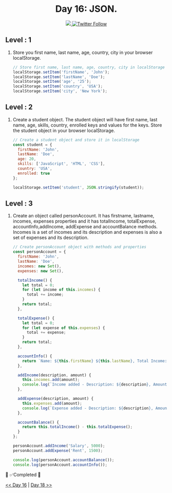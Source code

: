 <div align="center">
  <h1> Day 16: JSON.</h1>
  <a class="header-badge" target="_blank" href="https://www.linkedin.com/in/manthan-ankolekar-597b07a8/">
  <img src="https://img.shields.io/badge/style--5eba00.svg?label=LinkedIn&logo=linkedin&style=social">
  </a>
  <a class="header-badge" target="_blank" href="https://twitter.com/manthan_ank">
  <img alt="Twitter Follow" src="https://img.shields.io/twitter/follow/manthan_ank?style=social">
  </a>
</div>

## Level : 1

1. Store you first name, last name, age, country, city in your browser localStorage.

    ```jsx
    // Store first name, last name, age, country, city in localStorage
    localStorage.setItem('firstName', 'John');
    localStorage.setItem('lastName', 'Doe');
    localStorage.setItem('age', '25');
    localStorage.setItem('country', 'USA');
    localStorage.setItem('city', 'New York');
    ```

## Level : 2

1. Create a student object. The student object will have first name, last name, age, skills, country, enrolled keys and values for the keys. Store the student object in your browser localStorage.

    ```jsx
    // Create a student object and store it in localStorage
    const student = {
      firstName: 'John',
      lastName: 'Doe',
      age: 20,
      skills: ['JavaScript', 'HTML', 'CSS'],
      country: 'USA',
      enrolled: true
    };

    localStorage.setItem('student', JSON.stringify(student));
    ```

## Level : 3

1. Create an object called personAccount. It has firstname, lastname, incomes, expenses properties and it has totalIncome, totalExpense, accountInfo,addIncome, addExpense and accountBalance methods. Incomes is a set of incomes and its description and expenses is also a set of expenses and its description.

    ```jsx
    // Create personAccount object with methods and properties
    const personAccount = {
      firstName: 'John',
      lastName: 'Doe',
      incomes: new Set(),
      expenses: new Set(),

      totalIncome() {
        let total = 0;
        for (let income of this.incomes) {
          total += income;
        }
        return total;
      },

      totalExpense() {
        let total = 0;
        for (let expense of this.expenses) {
          total += expense;
        }
        return total;
      },

      accountInfo() {
        return `Name: ${this.firstName} ${this.lastName}, Total Income: ${this.totalIncome()}, Total Expense: ${this.totalExpense()}`;
      },

      addIncome(description, amount) {
        this.incomes.add(amount);
        console.log(`Income added - Description: ${description}, Amount: ${amount}`);
      },

      addExpense(description, amount) {
        this.expenses.add(amount);
        console.log(`Expense added - Description: ${description}, Amount: ${amount}`);
      },

      accountBalance() {
        return this.totalIncome() - this.totalExpense();
      }
    };

    personAccount.addIncome('Salary', 5000);
    personAccount.addExpense('Rent', 1500);

    console.log(personAccount.accountBalance());
    console.log(personAccount.accountInfo());
    ```

🎉 ✅Completed 🎉

[<< Day 16](/Day16/Day16.md) | [Day 18 >>](/Day18/Day18.md)

